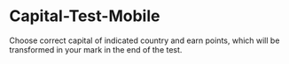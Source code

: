 # Capital-Test-Mobile
Choose correct capital of indicated country and earn points, which will be transformed in your mark in the end of the test.
